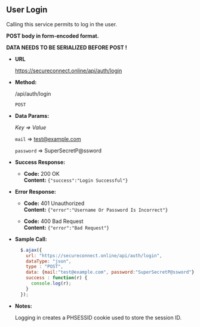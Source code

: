 **User Login**
----
Calling this service permits to log in the user.

**POST body in form-encoded format.**

**DATA NEEDS TO BE SERIALIZED BEFORE POST !**

* **URL**

  https://secureconnect.online/api/auth/login

* **Method:**
  
  /api/auth/login

  `POST`

* **Data Params:**

    *Key => Value*

    `mail` => test@example.com

    `password` => SuperSecretP@ssword

* **Success Response:**

  * **Code:** 200 OK<br/>
    **Content:** `{"success":"Login Successful"}`
 
* **Error Response:**

  * **Code:** 401 Unauthorized<br/>
    **Content:** `{"error":"Username Or Password Is Incorrect"}`

  * **Code:** 400 Bad Request<br/>
    **Content:** `{"error":"Bad Request"}`

* **Sample Call:**

  ```javascript
    $.ajax({
      url: "https://secureconnect.online/api/auth/login",
      dataType: "json",
      type : "POST",
      data: {mail:"test@example.com", password:"SuperSecretP@ssword"},
      success : function(r) {
        console.log(r);
      }
    });
  ```

* **Notes:**

    Logging in creates a PHSESSID cookie used to store the session ID.